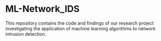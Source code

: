 # ML-Network_IDS
This repository contains the code and findings of our research project investigating the application of machine learning algorithms to network intrusion detection.
